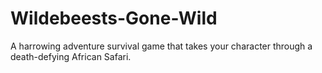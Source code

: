 # Wildebeests-Gone-Wild
A harrowing adventure survival game that takes your character through a death-defying African Safari.
